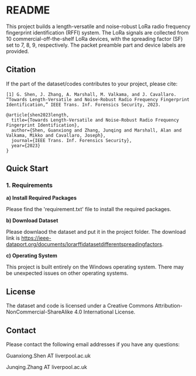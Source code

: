 # README
 
This project builds a length-versatile and noise-robust LoRa radio frequency fingerprint identification (RFFI) system. The LoRa signals are collected from 10 commercial-off-the-shelf LoRa devices, with the spreading factor (SF) set to 7, 8, 9, respectively. The packet preamble part and device labels are provided.

## Citation 

If the part of the dataset/codes contributes to your project, please cite:

```
[1] G. Shen, J. Zhang, A. Marshall, M. Valkama, and J. Cavallaro.   “Towards Length-Versatile and Noise-Robust Radio Frequency Fingerprint Identification,” IEEE Trans. Inf. Forensics Security, 2023.

```

```
@article{shen2023length,
  title={Towards Length-Versatile and Noise-Robust Radio Frequency Fingerprint Identification},
  author={Shen, Guanxiong and Zhang, Junqing and Marshall, Alan and Valkama, Mikko and Cavallaro, Joseph},
  journal={IEEE Trans. Inf. Forensics Security},
  year={2023}
}
```

## Quick Start

### 1. Requirements

**a) Install Required Packages**

Please find the 'requirement.txt' file to install the required packages.

**b) Download Dataset**

Please downlaod the dataset and put it in the project folder. The download link is https://ieee-dataport.org/documents/lorarffidatasetdifferentspreadingfactors.

**c) Operating System**

This project is built entirely on the Windows operating system. There may be unexpected issues on other operating systems.



## License

The dataset and code is licensed under a Creative Commons Attribution-NonCommercial-ShareAlike 4.0 International License.

## Contact

Please contact the following email addresses if you have any questions:

Guanxiong.Shen AT liverpool.ac.uk

Junqing.Zhang AT liverpool.ac.uk